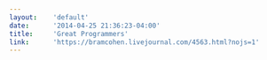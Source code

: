 ```yaml
---
layout:    'default'
date:      '2014-04-25 21:36:23-04:00'
title:     'Great Programmers'
link:      'https://bramcohen.livejournal.com/4563.html?nojs=1'
---
```

